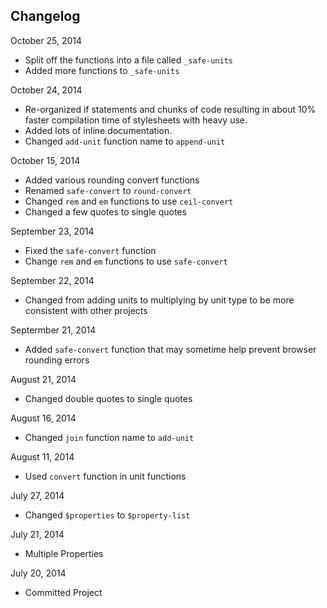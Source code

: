 ## Changelog

October 25, 2014
+ Split off the functions into a file called `_safe-units`
+ Added more functions to `_safe-units`

October 24, 2014
+ Re-organized if statements and chunks of code resulting in about 10% faster compilation time of stylesheets with heavy use.
+ Added lots of inline documentation.
+ Changed `add-unit` function name to `append-unit`

October 15, 2014
+ Added various rounding convert functions
+ Renamed `safe-convert` to `round-convert`
+ Changed `rem` and `em` functions to use `ceil-convert`
+ Changed a few quotes to single quotes

September 23, 2014
+ Fixed the `safe-convert` function
+ Change `rem` and `em` functions to use `safe-convert`

September 22, 2014
+ Changed from adding units to multiplying by unit type to be more consistent with other projects

Septermber 21, 2014
+ Added `safe-convert` function that may sometime help prevent browser rounding errors

August 21, 2014
+ Changed double quotes to single quotes

August 16, 2014
+ Changed `join` function name to `add-unit`

August 11, 2014
+ Used `convert` function in unit functions

July 27, 2014
+ Changed `$properties` to `$property-list`

July 21, 2014
+ Multiple Properties

July 20, 2014
+ Committed Project
